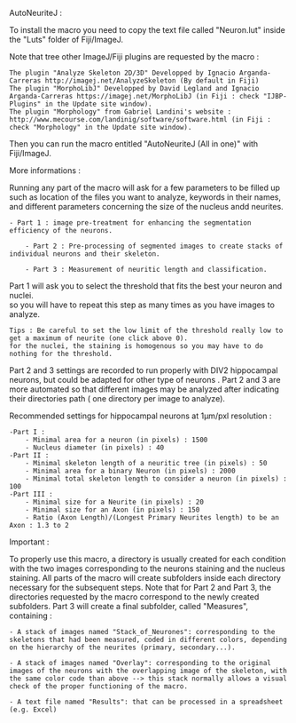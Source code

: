 AutoNeuriteJ :

To install the macro you need to copy the text file called "Neuron.lut" inside the "Luts" folder of Fiji/ImageJ.

Note that tree other ImageJ/Fiji plugins are requested by the macro :
	
	The plugin "Analyze Skeleton 2D/3D" Developped by Ignacio Arganda-Carreras http://imagej.net/AnalyzeSkeleton (By default in Fiji)
	The plugin "MorphoLibJ" Developped by David Legland and Ignacio Arganda-Carreras https://imagej.net/MorphoLibJ (in Fiji : check "IJBP-Plugins" in the Update site window).
	The plugin "Morphology" from Gabriel Landini's website : http://www.mecourse.com/landinig/software/software.html (in Fiji : check "Morphology" in the Update site window).

Then you can run the macro entitled "AutoNeuriteJ (All in one)" with Fiji/ImageJ.

More informations :

Running any part of the macro will ask for a few parameters to be filled up such as location of the files you want to analyze, keywords in their names, and different parameters concerning the size of the nucleus andd neurites.
        
	- Part 1 : image pre-treatment for enhancing the segmentation efficiency of the neurons.

        - Part 2 : Pre-processing of segmented images to create stacks of individual neurons and their skeleton.

        - Part 3 : Measurement of neuritic length and classification.

Part 1 will ask you to select the threshold that fits the best your neuron and nuclei.  
so you will have to repeat this step as many times as you have images to analyze.
        
	Tips : Be careful to set the low limit of the threshold really low to get a maximum of neurite (one click above 0).
	for the nuclei, the staining is homogenous so you may have to do nothing for the threshold.

Part 2 and 3 settings are recorded to run properly with DIV2 hippocampal neurons, but could be adapted for other type of neurons .
Part 2 and 3 are more automated so that different images may be analyzed after indicating their directories path ( one directory per image to analyze).

Recommended settings for hippocampal neurons at 1µm/pxl resolution :

	-Part I :
		- Minimal area for a neuron (in pixels) : 1500
		- Nucleus diameter (in pixels) : 40			
	-Part II :
		- Minimal skeleton length of a neuritic tree (in pixels) : 50
		- Minimal area for a binary Neuron (in pixels) : 2000
		- Minimal total skeleton length to consider a neuron (in pixels) : 100
	-Part III :
		- Minimal size for a Neurite (in pixels) : 20
		- Minimal size for an Axon (in pixels) : 150
		- Ratio (Axon Length)/(Longest Primary Neurites length) to be an Axon : 1.3 to 2


Important :

To properly use this macro, a directory is usually created for each condition with the two images corresponding to the neurons staining and the nucleus staining. All parts of the macro will create subfolders inside each directory necessary for the subsequent steps. Note that for Part 2 and Part 3, the directories requested by the macro correspond to the newly created subfolders. Part 3 will create a final subfolder, called "Measures", containing :
	
	- A stack of images named "Stack_of_Neurones": corresponding to the skeletons that had been measured, coded in different colors, depending on the hierarchy of the neurites (primary, secondary...).
        
	- A stack of images named "Overlay": corresponding to the original images of the neurons with the overlapping image of the skeleton, with the same color code than above --> this stack normally allows a visual check of the proper functioning of the macro.
        
	- A text file named "Results": that can be processed in a spreadsheet (e.g. Excel)
